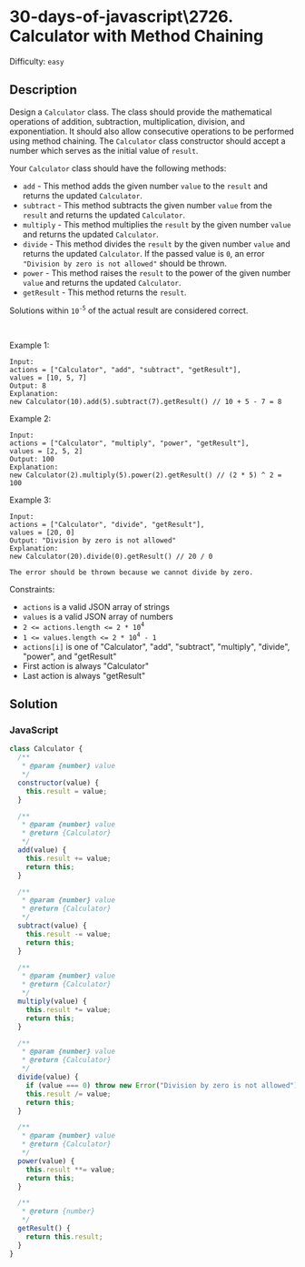 # 30-days-of-javascript\2726. Calculator with Method Chaining

Difficulty: `easy`

## Description

Design a `Calculator` class. The class should provide the mathematical operations of addition, subtraction, multiplication, division, and exponentiation. It should also allow consecutive operations to be performed using method chaining. The `Calculator` class constructor should accept a number which serves as the initial value of `result`.

Your `Calculator` class should have the following methods:

- `add` - This method adds the given number `value` to the `result` and returns the updated `Calculator`.
- `subtract` - This method subtracts the given number `value` from the `result` and returns the updated `Calculator`.
- `multiply` - This method multiplies the `result` by the given number `value` and returns the updated `Calculator`.
- `divide` - This method divides the `result` by the given number `value` and returns the updated `Calculator`. If the passed value is `0`, an error `"Division by zero is not allowed"` should be thrown.
- `power` - This method raises the `result` to the power of the given number `value` and returns the updated `Calculator`.
- `getResult` - This method returns the `result`.

Solutions within `10`<sup>`-5`</sup> of the actual result are considered correct.

<br>

Example 1:

```
Input:
actions = ["Calculator", "add", "subtract", "getResult"],
values = [10, 5, 7]
Output: 8
Explanation:
new Calculator(10).add(5).subtract(7).getResult() // 10 + 5 - 7 = 8
```

Example 2:

```
Input:
actions = ["Calculator", "multiply", "power", "getResult"],
values = [2, 5, 2]
Output: 100
Explanation:
new Calculator(2).multiply(5).power(2).getResult() // (2 * 5) ^ 2 = 100
```

Example 3:

```
Input:
actions = ["Calculator", "divide", "getResult"],
values = [20, 0]
Output: "Division by zero is not allowed"
Explanation:
new Calculator(20).divide(0).getResult() // 20 / 0

The error should be thrown because we cannot divide by zero.
```

Constraints:

- `actions` is a valid JSON array of strings
- `values` is a valid JSON array of numbers
- `2 <= actions.length <= 2 * 10`<sup>`4`</sup>
- `1 <= values.length <= 2 * 10`<sup>`4`</sup>` - 1`
- `actions[i]` is one of "Calculator", "add", "subtract", "multiply", "divide", "power", and "getResult"
- First action is always "Calculator"
- Last action is always "getResult"

## Solution

### JavaScript

```javascript
class Calculator {
  /**
   * @param {number} value
   */
  constructor(value) {
    this.result = value;
  }

  /**
   * @param {number} value
   * @return {Calculator}
   */
  add(value) {
    this.result += value;
    return this;
  }

  /**
   * @param {number} value
   * @return {Calculator}
   */
  subtract(value) {
    this.result -= value;
    return this;
  }

  /**
   * @param {number} value
   * @return {Calculator}
   */
  multiply(value) {
    this.result *= value;
    return this;
  }

  /**
   * @param {number} value
   * @return {Calculator}
   */
  divide(value) {
    if (value === 0) throw new Error("Division by zero is not allowed");
    this.result /= value;
    return this;
  }

  /**
   * @param {number} value
   * @return {Calculator}
   */
  power(value) {
    this.result **= value;
    return this;
  }

  /**
   * @return {number}
   */
  getResult() {
    return this.result;
  }
}
```
